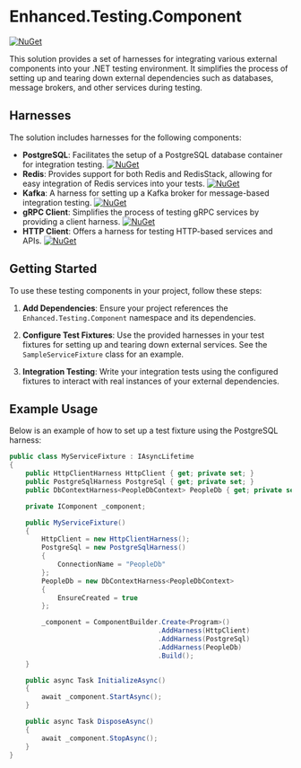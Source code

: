 # Enhanced.Testing.Component

[![NuGet](https://img.shields.io/nuget/v/Enhanced.Testing.Component)](https://www.nuget.org/packages/Enhanced.Testing.Component)

This solution provides a set of harnesses for integrating various external components into your .NET testing
environment. It simplifies the process of setting up and tearing down external dependencies such as databases, message
brokers, and other services during testing.

## Harnesses

The solution includes harnesses for the following components:

- **PostgreSQL**: Facilitates the setup of a PostgreSQL database container for integration testing.
  [![NuGet](https://img.shields.io/nuget/v/Enhanced.Testing.Component.PostgreSql)](https://www.nuget.org/packages/Enhanced.Testing.Component.PostgreSql)
- **Redis**: Provides support for both Redis and RedisStack, allowing for easy integration of Redis services into your
  tests.
  [![NuGet](https://img.shields.io/nuget/v/Enhanced.Testing.Component.Redis)](https://www.nuget.org/packages/Enhanced.Testing.Component.Redis)
- **Kafka**: A harness for setting up a Kafka broker for message-based integration testing.
  [![NuGet](https://img.shields.io/nuget/v/Enhanced.Testing.Component.Kafka)](https://www.nuget.org/packages/Enhanced.Testing.Component.Kafka)
- **gRPC Client**: Simplifies the process of testing gRPC services by providing a client harness.
  [![NuGet](https://img.shields.io/nuget/v/Enhanced.Testing.Component.GrpcClient)](https://www.nuget.org/packages/Enhanced.Testing.Component.GrpcClient)
- **HTTP Client**: Offers a harness for testing HTTP-based services and APIs.
  [![NuGet](https://img.shields.io/nuget/v/Enhanced.Testing.Component)](https://www.nuget.org/packages/Enhanced.Testing.Component)

## Getting Started

To use these testing components in your project, follow these steps:

1. **Add Dependencies**: Ensure your project references the `Enhanced.Testing.Component` namespace and its dependencies.

2. **Configure Test Fixtures**: Use the provided harnesses in your test fixtures for setting up and tearing down
   external services. See the `SampleServiceFixture` class for an example.

3. **Integration Testing**: Write your integration tests using the configured fixtures to interact with real instances
   of your external dependencies.

## Example Usage

Below is an example of how to set up a test fixture using the PostgreSQL harness:

```csharp
public class MyServiceFixture : IAsyncLifetime
{
    public HttpClientHarness HttpClient { get; private set; }
    public PostgreSqlHarness PostgreSql { get; private set; }
    public DbContextHarness<PeopleDbContext> PeopleDb { get; private set; }

    private IComponent _component;

    public MyServiceFixture()
    {
        HttpClient = new HttpClientHarness();
        PostgreSql = new PostgreSqlHarness()
        {
            ConnectionName = "PeopleDb"
        };
        PeopleDb = new DbContextHarness<PeopleDbContext>
        {
            EnsureCreated = true
        };

        _component = ComponentBuilder.Create<Program>()
                                     .AddHarness(HttpClient)
                                     .AddHarness(PostgreSql)
                                     .AddHarness(PeopleDb)
                                     .Build();
    }

    public async Task InitializeAsync()
    {
        await _component.StartAsync();
    }

    public async Task DisposeAsync()
    {
        await _component.StopAsync();
    }
}
```
